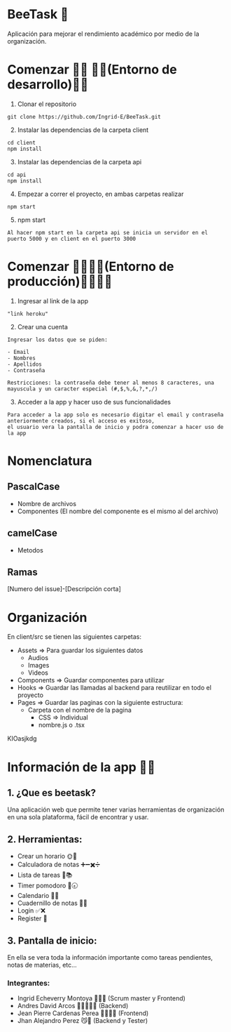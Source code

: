 # BeeTask 🐝
Aplicación para mejorar el rendimiento académico por medio de la organización.

# Comenzar 🍯💛 👾🤖(Entorno de desarrollo)🤖👾
1. Clonar el repositorio
```
git clone https://github.com/Ingrid-E/BeeTask.git
```
2. Instalar las dependencias de la carpeta client
```
cd client
npm install
```
3. Instalar las dependencias de la carpeta api
```
cd api
npm install
```
4. Empezar a correr el proyecto, en ambas carpetas realizar
```
npm start
```

5. npm start
```
Al hacer npm start en la carpeta api se inicia un servidor en el puerto 5000 y en client en el puerto 3000
```

# Comenzar 👩🏼‍🌾🐝(Entorno de producción)👨🏼‍🌾🐝
1. Ingresar al link de la app
```
"link heroku"
```
2. Crear una cuenta
```
Ingresar los datos que se piden:

- Email
- Nombres
- Apellidos
- Contraseña

Restricciones: la contraseña debe tener al menos 8 caracteres, una mayuscula y un caracter especial (#,$,%,&,?,*,/)
```

3. Acceder a la app y hacer uso de sus funcionalidades
```
Para acceder a la app solo es necesario digitar el email y contraseña anteriormente creados, si el acceso es exitoso, 
el usuario vera la pantalla de inicio y podra comenzar a hacer uso de la app
```

# Nomenclatura

## **PascalCase**
- Nombre de archivos
- Componentes (El nombre del componente es el mismo al del archivo)
## **camelCase**
- Metodos

## Ramas
[Numero del issue]-[Descripción corta]

# Organización
En client/src se tienen las siguientes carpetas:
- Assets  => Para guardar los siguientes datos
    - Audios
    - Images
    - Videos
- Components => Guardar componentes para utilizar
- Hooks => Guardar las llamadas al backend para reutilizar en todo el proyecto
- Pages => Guardar las paginas con la siguiente estructura:
    - Carpeta con el nombre de la pagina
        - CSS => Individual
        - nombre.js o .tsx

KIOasjkdg

# Información de la app 🌷🐝

## 1. ¿Que es beetask?
Una aplicación web que permite tener varias herramientas de organización en una sola plataforma, fácil de encontrar y usar.

## 2. Herramientas:
- Crear un horario 🌞🌚
- Calculadora de notas ➕➖✖️➗
- Lista de tareas 📜📚
- Timer pomodoro 🍅🕣
- Calendario 📅📆
- Cuadernillo de notas 📔📝
- Login ✅❌
- Register 📨

## 3. Pantalla de inicio:
En ella se vera toda la información importante como tareas pendientes, notas de materias, etc... 

### Integrantes:
- Ingrid Echeverry Montoya 🙎🏻👾 (Scrum master y Frontend) 
- Andres David Arcos 👨‍🦱👨🏽‍💻 (Backend)
- Jean Pierre Cardenas Perea 👨🏽‍🦱🐝 (Frontend)
- Jhan Alejandro Perez 😼👾 (Backend y Tester)
